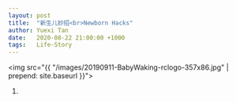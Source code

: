 ```yaml
---
layout: post
title:  "新生儿妙招<br>Newborn Hacks"
author: Yuexi Tan
date:   2020-08-22 21:00:00 +1000
tags:   Life-Story
---
```


<img src="{{ "/images/20190911-BabyWaking-rclogo-357x86.jpg" | prepend: site.baseurl }}">

1. 
